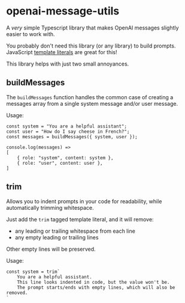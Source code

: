 # openai-message-utils

A _very_ simple Typescript library that makes OpenAI messages slightly easier to work with.

You probably don't need this library (or any library) to build prompts.
JavaScript [template literals](https://developer.mozilla.org/en-US/docs/Web/JavaScript/Reference/Template_literals) are great for this!

This library helps with just two small annoyances.

## buildMessages

The `buildMessages` function handles the common case of creating a messages
array from a single system message and/or user message.

Usage:

```
const system = "You are a helpful assistant";
const user = "How do I say cheese in French?";
const messages = buildMessages({ system, user });

console.log(messages) =>
[
    { role: "system", content: system },
    { role: "user", content: user },
]
```

## trim

Allows you to indent prompts in your code for readability, while automatically trimming whitespace.

Just add the `trim` tagged template literal, and it will remove:

- any leading or trailing whitespace from each line
- any empty leading or trailing lines

Other empty lines will be preserved.

Usage:

```
const system = trim`
    You are a helpful assistant.
    This line looks indented in code, but the value won't be.
    The prompt starts/ends with empty lines, which will also be removed.
`
```
